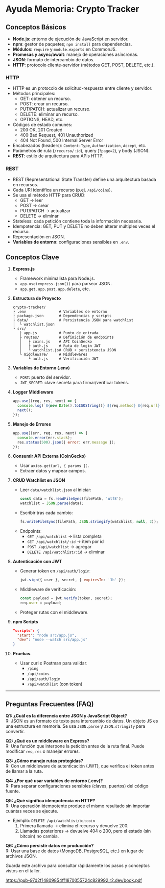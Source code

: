 # Ayuda Memoria: Crypto Tracker

## Conceptos Básicos
- **Node.js**: entorno de ejecución de JavaScript en servidor.
- **npm**: gestor de paquetes; `npm install` para dependencias.
- **Módulos**: `require` y `module.exports` en CommonJS.
- **Promesas y async/await**: manejo de operaciones asíncronas.
- **JSON**: formato de intercambio de datos.
- **HTTP**: protocolo cliente-servidor (métodos GET, POST, DELETE, etc.).
### HTTP
- HTTP es un protocolo de solicitud-respuesta entre cliente y servidor.
- Métodos principales:
  - GET: obtener un recurso.
  - POST: crear un recurso.
  - PUT/PATCH: actualizar un recurso.
  - DELETE: eliminar un recurso.
  - OPTIONS, HEAD, etc.
- Códigos de estado comunes:
  - 200 OK, 201 Created
  - 400 Bad Request, 401 Unauthorized
  - 404 Not Found, 500 Internal Server Error
- Encabezados (headers): `Content-Type`, `Authorization`, `Accept`, etc.
- Parámetros de ruta (`/recurso/:id`), query (`?page=2`), y body (JSON).
- **REST**: estilo de arquitectura para APIs HTTP.
### REST
- REST (Representational State Transfer) define una arquitectura basada en recursos.
- Cada URI identifica un recurso (p.ej. `/api/coins`).
- Se usa el método HTTP para CRUD:
  - GET → leer
  - POST → crear
  - PUT/PATCH → actualizar
  - DELETE → eliminar
- Stateless: cada petición contiene toda la información necesaria.
- Idempotencia: GET, PUT y DELETE no deben alterar múltiples veces el recurso.
- Representación en JSON.
- **Variables de entorno**: configuraciones sensibles en `.env`.

## Conceptos Clave

1. **Express.js**
   - Framework minimalista para Node.js.
   - `app.use(express.json())` para parsear JSON.
   - `app.get`, `app.post`, `app.delete`, etc.

2. **Estructura de Proyecto**
   ```
   crypto-tracker/
   ├ .env               # Variables de entorno
   ├ package.json       # Dependencias y scripts
   ├ data/              # Persistencia JSON para watchlist
   │  └ watchlist.json
   └ src/
      ├ app.js          # Punto de entrada
      ├ routes/         # Definición de endpoints
      │   ├ coins.js    # API CoinGecko
      │   ├ auth.js     # Ruta de login JWT
      │   └ watchlist.js# CRUD + persistencia JSON
      └ middleware/     # Middlewares
          └ auth.js     # Verificación JWT
   ```

3. **Variables de Entorno (.env)**
   - `PORT`: puerto del servidor.
   - `JWT_SECRET`: clave secreta para firmar/verificar tokens.

4. **Logger Middleware**
   ```js
   app.use((req, res, next) => {
     console.log(`${new Date().toISOString()} ${req.method} ${req.url}`);
     next();
   });
   ```

5. **Manejo de Errores**
   ```js
   app.use((err, req, res, next) => {
     console.error(err.stack);
     res.status(500).json({ error: err.message });
   });
   ```

6. **Consumir API Externa (CoinGecko)**
   - Usar `axios.get(url, { params })`.
   - Extraer datos y mapear campos.

7. **CRUD Watchlist en JSON**
   - Leer `data/watchlist.json` al iniciar:
     ```js
     const data = fs.readFileSync(filePath, 'utf8');
     watchlist = JSON.parse(data);
     ```
   - Escribir tras cada cambio:
     ```js
     fs.writeFileSync(filePath, JSON.stringify(watchlist, null, 2));
     ```
   - Endpoints:
     - `GET /api/watchlist` → lista completa
     - `GET /api/watchlist/:id` → item por id
     - `POST /api/watchlist` → agregar
     - `DELETE /api/watchlist/:id` → eliminar

8. **Autenticación con JWT**
   - Generar token en `/api/auth/login`:
     ```js
     jwt.sign({ user }, secret, { expiresIn: '1h' });
     ```
   - Middleware de verificación:
     ```js
     const payload = jwt.verify(token, secret);
     req.user = payload;
     ```
   - Proteger rutas con el middleware.

9. **npm Scripts**
   ```json
   "scripts": {
     "start": "node src/app.js",
     "dev": "node --watch src/app.js"
   }
   ```

10. **Pruebas**
    - Usar curl o Postman para validar:
      - `/ping`
      - `/api/coins`
      - `/api/auth/login`
      - `/api/watchlist` (con token)

---

## Preguntas Frecuentes (FAQ)

**Q1: ¿Cuál es la diferencia entre JSON y JavaScript Object?**  
R: JSON es un formato de texto para intercambio de datos. Un objeto JS es una estructura en memoria. Se usa `JSON.parse` y `JSON.stringify` para convertir.

**Q2: ¿Qué es un middleware en Express?**  
R: Una función que interpone la petición antes de la ruta final. Puede modificar `req`, `res` o manejar errores.

**Q3: ¿Cómo manejo rutas protegidas?**  
R: Con un middleware de autenticación (JWT), que verifica el token antes de llamar a la ruta.

**Q4: ¿Por qué usar variables de entorno (.env)?**  
R: Para separar configuraciones sensibles (claves, puertos) del código fuente.

**Q5: ¿Qué significa idempotencia en HTTP?**  
R: Una operación idempotente produce el mismo resultado sin importar cuántas veces se ejecute.  
  - Ejemplo: `DELETE /api/watchlist/bitcoin`  
    1. Primera llamada → elimina el recurso y devuelve 200.  
    2. Llamadas posteriores → devuelve 404 o 200, pero el estado (sin bitcoin) no cambia.  

**Q6: ¿Cómo persistir datos en producción?**  
R: Usar una base de datos (MongoDB, PostgreSQL, etc.) en lugar de archivos JSON.

Guarda este archivo para consultar rápidamente los pasos y conceptos vistos en el taller.


https://pub-97d2f14809854ff1870055724c829992.r2.dev/book.pdf
